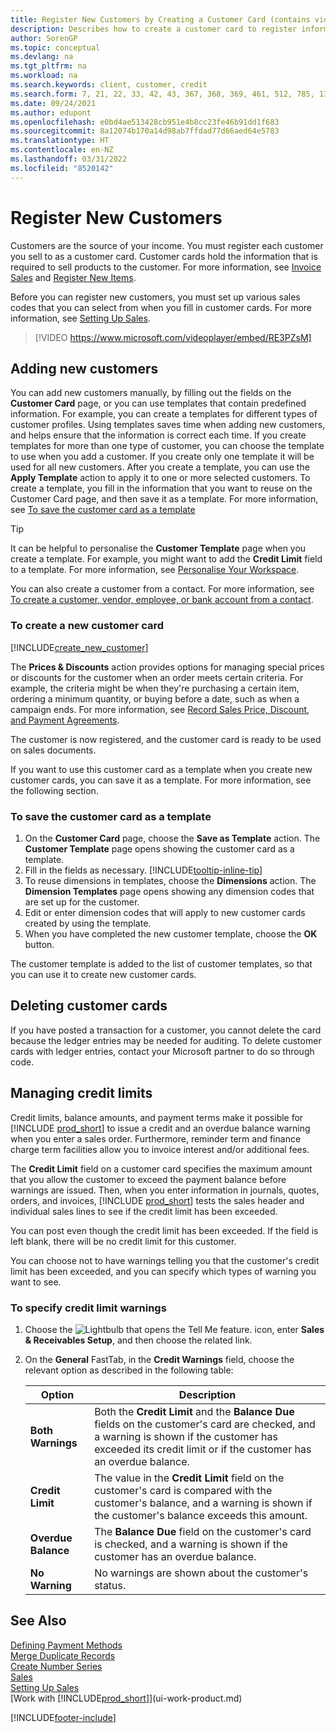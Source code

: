 ```yaml
---
title: Register New Customers by Creating a Customer Card (contains video)
description: Describes how to create a customer card to register information about each new customer or client that you sell to.
author: SorenGP
ms.topic: conceptual
ms.devlang: na
ms.tgt_pltfrm: na
ms.workload: na
ms.search.keywords: client, customer, credit
ms.search.form: 7, 21, 22, 33, 42, 43, 367, 368, 369, 461, 512, 785, 1330, 1380, 1381, 1382, 1627, 2107, 7177, 9080, 9081, 9084, 9301, 9305
ms.date: 09/24/2021
ms.author: edupont
ms.openlocfilehash: e0bd4ae513428cb951e4b8cc23fe46b91dd1f683
ms.sourcegitcommit: 8a12074b170a14d98ab7ffdad77d66aed64e5783
ms.translationtype: HT
ms.contentlocale: en-NZ
ms.lasthandoff: 03/31/2022
ms.locfileid: "8520142"
---
```

# <a name="register-new-customers"></a>Register New Customers

Customers are the source of your income. You must register each customer you sell to as a customer card. Customer cards hold the information that is required to sell products to the customer. For more information, see [Invoice Sales](sales-how-invoice-sales.md) and [Register New Items](inventory-how-register-new-items.md).  

Before you can register new customers, you must set up various sales codes that you can select from when you fill in customer cards. For more information, see [Setting Up Sales](sales-setup-sales.md).

> [!VIDEO https://www.microsoft.com/videoplayer/embed/RE3PZsM]

## <a name="adding-new-customers"></a>Adding new customers
You can add new customers manually, by filling out the fields on the **Customer Card** page, or you can use templates that contain predefined information. For example, you can create a templates for different types of customer profiles. Using templates saves time when adding new customers, and helps ensure that the information is correct each time. If you create templates for more than one type of customer, you can choose the template to use when you add a customer. If you create only one template it will be used for all new customers. After you create a template, you can use the **Apply Template** action to apply it to one or more selected customers. To create a template, you fill in the information that you want to reuse on the Customer Card page, and then save it as a template. For more information, see [To save the customer card as a template](sales-how-register-new-customers.md#to-save-the-customer-card-as-a-template)

> [!TIP]
> It can be helpful to personalise the **Customer Template** page when you create a template. For example, you might want to add the **Credit Limit** field to a template. For more information, see [Personalise Your Workspace](/dynamics365/business-central/ui-personalization-user#to-start-personalizing-a-page-through-the-personalizing-banner).

You can also create a customer from a contact. For more information, see [To create a customer, vendor, employee, or bank account from a contact](marketing-create-contact-companies.md#to-create-a-customer-vendor-employee-or-bank-account-from-a-contact).  

### <a name="to-create-a-new-customer-card"></a>To create a new customer card

[!INCLUDE[create_new_customer](includes/create_new_customer.md)]

The **Prices & Discounts** action provides options for managing special prices or discounts for the customer when an order meets certain criteria. For example, the criteria might be when they're purchasing a certain item, ordering a minimum quantity, or buying before a date, such as when a campaign ends. For more information, see [Record Sales Price, Discount, and Payment Agreements](sales-how-record-sales-price-discount-payment-agreements.md).

The customer is now registered, and the customer card is ready to be used on sales documents.

If you want to use this customer card as a template when you create new customer cards, you can save it as a template. For more information, see the following section.  

### <a name="to-save-the-customer-card-as-a-template"></a>To save the customer card as a template

1. On the **Customer Card** page, choose the **Save as Template** action. The **Customer Template** page opens showing the customer card as a template.
2. Fill in the fields as necessary. [!INCLUDE[tooltip-inline-tip](includes/tooltip-inline-tip_md.md)]
3. To reuse dimensions in templates, choose the **Dimensions** action. The **Dimension Templates** page opens showing any dimension codes that are set up for the customer.
4. Edit or enter dimension codes that will apply to new customer cards created by using the template.  
5. When you have completed the new customer template, choose the **OK** button.

The customer template is added to the list of customer templates, so that you can use it to create new customer cards.

## <a name="deleting-customer-cards"></a>Deleting customer cards

If you have posted a transaction for a customer, you cannot delete the card because the ledger entries may be needed for auditing. To delete customer cards with ledger entries, contact your Microsoft partner to do so through code.  

## <a name="managing-credit-limits"></a>Managing credit limits

Credit limits, balance amounts, and payment terms make it possible for [!INCLUDE [prod_short](includes/prod_short.md)] to issue a credit and an overdue balance warning when you enter a sales order.  Furthermore, reminder term and finance charge term facilities allow you to invoice interest and/or additional fees.  

The **Credit Limit** field on a customer card specifies the maximum amount that you allow the customer to exceed the payment balance before warnings are issued. Then, when you enter information in journals, quotes, orders, and invoices, [!INCLUDE [prod_short](includes/prod_short.md)] tests the sales header and individual sales lines to see if the credit limit has been exceeded.

You can post even though the credit limit has been exceeded. If the field is left blank, there will be no credit limit for this customer.  

You can choose not to have warnings telling you that the customer's credit limit has been exceeded, and you can specify which types of warning you want to see.

### <a name="to-specify-credit-limit-warnings"></a>To specify credit limit warnings

1. Choose the ![Lightbulb that opens the Tell Me feature.](media/ui-search/search_small.png "Tell me what you want to do") icon, enter **Sales & Receivables Setup**, and then choose the related link.

2. On the **General** FastTab, in the **Credit Warnings** field, choose the relevant option as described in the following table:

    |Option| Description|
    |------|------------|
    |**Both Warnings**| Both the **Credit Limit** and the **Balance Due** fields on the customer's card are checked, and a warning is shown if the customer has exceeded its credit limit or if the customer has an overdue balance.|
    |**Credit Limit**|The value in the **Credit Limit** field on the customer's card is compared with the customer's balance, and a warning is shown if the customer's balance exceeds this amount.|
    |**Overdue Balance**|The **Balance Due** field on the customer's card is checked, and a warning is shown if the customer has an overdue balance.|
    |**No Warning**|No warnings are shown about the customer's status.|

## <a name="see-also"></a>See Also

[Defining Payment Methods](finance-payment-methods.md)  
[Merge Duplicate Records](sales-how-merge-duplicate-records.md)  
[Create Number Series](ui-create-number-series.md)  
[Sales](sales-manage-sales.md)  
[Setting Up Sales](sales-setup-sales.md)  
[Work with [!INCLUDE[prod_short](includes/prod_short.md)]](ui-work-product.md)  

[!INCLUDE[footer-include](includes/footer-banner.md)]
